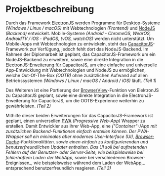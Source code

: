 # Projektbeschreibung

Durch das Framework [ElectronJS](https://electronjs.org/) werden Programme für Desktop-Systeme _(Windows / Linux / macOS)_ mit Webtechnologien _(Frontend)_ und [NodeJS](https://nodejs.org/) _(Backend)_ entwickelt. Mobile-Systeme _(Android - ChromeOS, WearOS, AndroidTV / iOS - iPadOS, tvOS, watchOS)_ werden nicht unterstützt. Um Mobile-Apps mit Webtechnologien zu entwickeln, steht das [CapacitorJS](https://capacitorjs.com/)-Framework zur Verfügung, jedoch fehlt dort das NodeJS-Backend. Im Rahmen der Diplomarbeit ist geplant, das CapacitorJS-Framework um ein NodeJS-Backend zu erweitern, sowie eine direkte Integration in die [ElectronJS-Erweiterung für CapacitorJS](https://github.com/capacitor-community/electron), um eine einfache und universelle App-Entwicklung mit Webtechnologien und NodeJS zu ermöglichen, welche Out-Of-The-Box _(OOTB)_ ohne zusätzlichen Aufwand auf allen Betriebssystemen _(Windows / Linux / macOS / Android / iOS)_ läuft. _(Teil 1)_

Des Weiteren ist eine Portierung der [BrowserView](https://electronjs.org/de/docs/latest/api/browser-view)-Funktion von ElektronJS zu CapacitorJS geplant, sowie eine direkte Integration in die ElectronJS-Erweiterung für CapacitorJS, um die OOTB-Experience weiterhin zu gewährleisten. _(Teil 2)_

Mithilfe dieser beiden Erweiterungen für das CapacitorJS-Framework ist geplant, einen universellen [PWA](https://developer.mozilla.org/en-US/docs/Web/Progressive_web_apps) _(Progressive Web-App)_ Wrapper zu erstellen. Damit Entwickler aus ihrer Web-App, eine _("Container"-)_App mit zusätzlichen Backend-Funktionen einfach erstellen können. Der PWA-Wrapper soll ein minimales aber modernes User-Interface _(UI)_,  [Browser-Cache](https://de.wikipedia.org/wiki/Browser-Cache)-Funktionalitäten, sowie einen einfach zu konfigurierenden und benutzerfreundlichen Updater enthalten. Das UI soll bei auftretenden Fehlern auf der Benutzer- oder Server-Seite_, wie beispielsweise bei fehlerhaftem Laden der WebApp,_ sowie bei verschiedenen Browser-Ereignissen_, wie beispielsweise während dem Laden der WebApp,_ entsprechend benutzerfreundlich reagieren. _(Teil 3)_